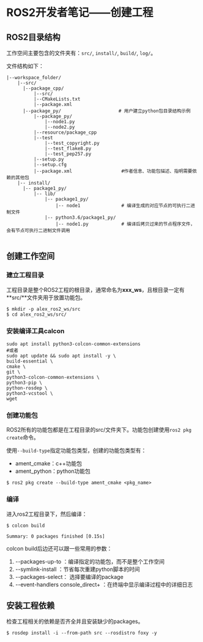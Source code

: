 # ROS2开发者笔记——创建工程

## ROS2目录结构

工作空间主要包含的文件夹有：`src/`, `install/`,  `build/`, `log/`。

文件结构如下：

```shell
|--workspace_folder/
    |--src/
      |--package_cpp/
          |--src/
          |--CMakeLists.txt
          |--package.xml
      |--package_py/                     # 用户建立python包目录结构示例
      	  |--package_py/
      	      |--node1.py
      	      |--node2.py
          |--resource/package_cpp
          |--test
              |--test_copyright.py
              |--test_flake8.py
              |--test_pep257.py
          |--setup.py
          |--setup.cfg
          |--package.xml                  #作者信息、功能包描述、指明需要依赖的其他包
	|-- install/
	  |-- package1_py/
	      |-- lib/
	          |-- package1_py/
	              |-- node1               # 编译生成的对应节点的可执行二进制文件
	          |-- python3.6/package1_py/
	              |-- node1.py            # 编译后拷贝过来的节点程序文件，会有节点可执行二进制文件调用
	          
```

## 创建工作空间

### 建立工程目录

工程目录是整个ROS2工程的根目录，通常命名为**xxx_ws**，且根目录一定有**src/**文件夹用于放置功能包。

```shell
$ mkdir -p alex_ros2_ws/src
$ cd alex_ros2_ws/src/
```

### 安装编译工具calcon

```shell
sudo apt install python3-colcon-common-extensions
#或者
sudo apt update && sudo apt install -y \
build-essential \
cmake \
git \
python3-colcon-common-extensions \
python3-pip \
python-rosdep \
python3-vcstool \
wget
```

### 创建功能包

ROS2所有的功能包都是在工程目录的src/文件夹下。功能包创建使用`ros2 pkg create`命令。

使用`--build-type`指定功能包类型，创建的功能包类型有：

- ament_cmake：c++功能包
- ament_python：python功能包

```shell
$ ros2 pkg create --build-type ament_cmake <pkg_name>
```

### 编译

进入ros2工程目录下，然后编译：

```shell
$ colcon build

Summary: 0 packages finished [0.15s]
```

colcon build后边还可以跟一些常用的参数：  

1. --packages-up-to ：编译指定的功能包，而不是整个工作空间
2. --symlink-install ：节省每次重建python脚本的时间
3. --packages-select： 选择要编译的package
4. --event-handlers console_direct+ ：在终端中显示编译过程中的详细日志



## 安装工程依赖

检查工程相关的依赖是否齐全并且安装缺少的packages。

```shell
$ rosdep install -i --from-path src --rosdistro foxy -y
```


